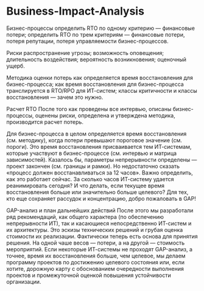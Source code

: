 # Business-Impact-Analysis


Бизнес-процессы
определить RTO по одному критерию — финансовые потери;
определить RTO по трем критериям — финансовые потери, потеря репутации, потеря управляемости бизнес-процессов.

Риски
распространение угрозы;
возможность оповещения;
длительность воздействия;
вероятность возникновения;
оценочный ущерб.




Методика оценки потерь
как определяется время восстановления для бизнес-процесса;
как время восстановления для бизнес-процесса транслируется в RTO/RPO для ИТ-систем;
классы критичности и классы восстановления — зачем это нужно.

Расчет RTO
После того как проведены все интервью, описаны бизнес-процессы, оценены риски, определена и утверждена методика, производится расчет потерь. 

Для бизнес-процесса в целом определяется время восстановления (см. методику), когда потери превышают пороговое значение (см. пороги). Это время восстановления присваивается тем ИТ-системам, которые участвуют в бизнес-процессе (см. интервью и матрица зависимостей). Казалось бы, параметры непрерывности определены — проект закончен (см. границы и рамки). Но недостаточно сказать «процесс должен восстанавливаться за 12 часов». Важно определить, как это работает сейчас. За сколько часов ИТ-систему удается реанимировать сегодня? И что делать, если текущее время восстановления больше или значительно больше целевого? Для тех, кто еще сохраняет рассудок и концентрацию, добро пожаловать в GAP!


GAP-анализ и план дальнейших действий
После этого мы разработали ряд рекомендаций, как общего характера (по обеспечению непрерывности ИТ), так и касающиеся непосредственно ИТ-систем и их архитектуры. Это эскизы технических решений и грубая оценка стоимости их реализации. Фактически теперь есть основа для принятия решения. На одной чаше весов — потери, а на другой — стоимость мероприятий.
Если некоторые ИТ-системы не проходят GAP-анализ, а точнее, время их восстановления больше, чем целевое, мы делаем программу проектов по достижению целевого состояния или, если хотите, дорожную карту с обоснованием очередности выполнения проектов и промежуточной оценкой повышения устойчивости организации.
